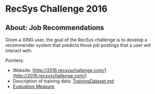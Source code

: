 RecSys Challenge 2016
=====================

About: Job Recommendations 
--------------------------

Given a XING user, the goal of the RecSys challenge is to develop a recommender system that predicts 
those job postings that a user will interact with. 

Pointers: 

- Website: [http://2016.recsyschallenge.com/](http://2016.recsyschallenge.com/)
- Description of training data: [TrainingDataset.md](TrainingDataset.md)
- [Evaluation Measure](EvaluationMeasure.md)

